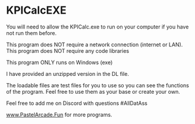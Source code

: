# KPICalcEXE
 
You will need to allow the KPICalc.exe to run on your computer if you have not run them before.

This program does NOT require a network connection (internet or LAN). This program does NOT require any code libraries

This program ONLY runs on Windows (exe)

I have provided an unzipped version in the DL file.

The loadable files are test files for you to use so you can see the functions of the program. Feel free to use them as your base or create your own.

Feel free to add me on Discord with questions #AllDatAss

www.PastelArcade.Fun for more programs.
